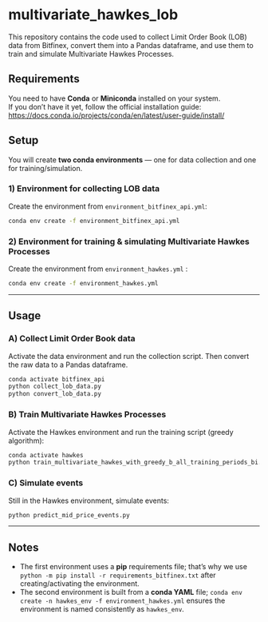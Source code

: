 # multivariate_hawkes_lob

This repository contains the code used to collect Limit Order Book (LOB) data from Bitfinex, convert them into a Pandas dataframe, and use them to train and simulate Multivariate Hawkes Processes.

## Requirements

You need to have **Conda** or **Miniconda** installed on your system.  
If you don’t have it yet, follow the official installation guide:  
https://docs.conda.io/projects/conda/en/latest/user-guide/install/

## Setup

You will create **two conda environments** — one for data collection and one for training/simulation.

### 1) Environment for collecting LOB data
Create the environment from `environment_bitfinex_api.yml`:

```bash
conda env create -f environment_bitfinex_api.yml
```

### 2) Environment for training & simulating Multivariate Hawkes Processes
Create the environment from `environment_hawkes.yml` :

```bash
conda env create -f environment_hawkes.yml
```

---

## Usage

### A) Collect Limit Order Book data
Activate the data environment and run the collection script. Then convert the raw data to a Pandas dataframe.

```bash
conda activate bitfinex_api
python collect_lob_data.py
python convert_lob_data.py
```

### B) Train Multivariate Hawkes Processes
Activate the Hawkes environment and run the training script (greedy algorithm):

```bash
conda activate hawkes
python train_multivariate_hawkes_with_greedy_b_all_training_periods_bi.py
```

### C) Simulate events
Still in the Hawkes environment, simulate events:

```bash
python predict_mid_price_events.py
```

---

## Notes
- The first environment uses a **pip** requirements file; that’s why we use `python -m pip install -r requirements_bitfinex.txt` after creating/activating the environment.
- The second environment is built from a **conda YAML** file; `conda env create -n hawkes_env -f environment_hawkes.yml` ensures the environment is named consistently as `hawkes_env`.

